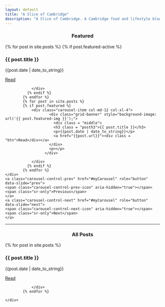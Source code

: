 ```yaml
---
layout: default
title: "A Slice of Cambridge"
description: "A Slice of Cambridge. A Cambridge food and lifestyle blog serving up a slice of Cambridge by showing the best places to eat, drink and see. Instagram - A Slice of Cambridge (@asliceofcambridge)"
---
```


<p></p>
<h3 align = "center" class = "homeh3"><span>Featured</span></h3>
<div class="container-fluid">
<div id="myCarousel" class="carousel slide" data-ride="carousel" data-interval = "2000">
<div class="carousel-inner row w-100 mx-auto">
            {% for post in site.posts %}
            {% if post.featured-active %}
                <div class="carousel-item col-md-12 col-xl-4 active">
												<div class="grid-banner" style="background-image: url('{{ post.featured-img }}');">
													<div class = "middle">
													<h3 class = "posth3">{{ post.title }}</h3>
													<p>{{post.date | date_to_string}}</p>
                          <a href="{{post.url}}"><div class = "btn">Read</div></a>
												</div>
												<p></p>
											</div>

                </div>
              {% endif %}
            {% endfor %}
            {% for post in site.posts %}
            {% if post.featured %}
                <div class="carousel-item col-md-12 col-xl-4">
                        <div class="grid-banner" style="background-image: url('{{ post.featured-img }}');">
                          <div class = "middle">
                          <h3 class = "posth3">{{ post.title }}</h3>
                          <p>{{post.date | date_to_string}}</p>
                          <a href="{{post.url}}"><div class = "btn">Read</div></a>
                        </div>
                        <p></p>
                      </div>

                </div>
              {% endif %}
            {% endfor %}
    </div>
    <a class="carousel-control-prev" href="#myCarousel" role="button" data-slide="prev">
    <span class="carousel-control-prev-icon" aria-hidden="true"></span>
    <span class="sr-only">Previous</span>
    </a>
    <a class="carousel-control-next" href="#myCarousel" role="button" data-slide="next">
    <span class="carousel-control-next-icon" aria-hidden="true"></span>
    <span class="sr-only">Next</span>
    </a>
</div>
</div>

<hr>

<p></p>
<h3 align = "center" class = "homeh3"><span>All Posts</span></h3>
<div class="container">
    <div class="row">
            {% for post in site.posts %}
                <div class="col-md-12 col-xl-4">
												<div class="grid-banner" style="background-image: url('{{ post.featured-img }}');">
													<div class = "middle">
													<h3 class = "posth3">{{ post.title }}</h3>
													<p>{{post.date | date_to_string}}</p>
                          <a href="{{ post.url }}"><div class = "btn">Read</div></a>
												</div>
												<p></p>
											</div>


                </div>
            {% endfor %}

    </div>

</div>
